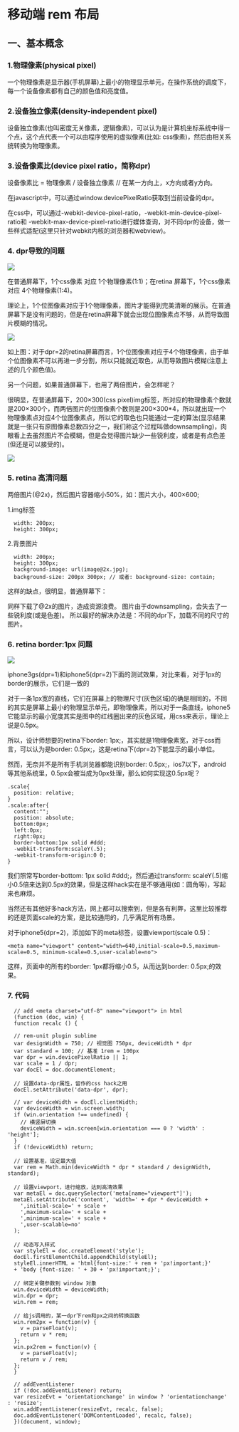 # 移动端 rem 布局

## 一、基本概念

### 1.物理像素(physical pixel)

一个物理像素是显示器(手机屏幕)上最小的物理显示单元，在操作系统的调度下，每一个设备像素都有自己的颜色值和亮度值。

### 2.设备独立像素(density-independent pixel)

设备独立像素(也叫密度无关像素，逻辑像素)，可以认为是计算机坐标系统中得一个点，这个点代表一个可以由程序使用的虚拟像素(比如: css像素)，然后由相关系统转换为物理像素。

### 3.设备像素比(device pixel ratio，简称dpr)

设备像素比 = 物理像素 / 设备独立像素 // 在某一方向上，x方向或者y方向。

在javascript中，可以通过window.devicePixelRatio获取到当前设备的dpr。

在css中，可以通过-webkit-device-pixel-ratio，-webkit-min-device-pixel-ratio和 -webkit-max-device-pixel-ratio进行媒体查询，对不同dpr的设备，做一些样式适配(这里只针对webkit内核的浏览器和webview)。


### 4. dpr导致的问题
<img src="http://p3.qhimg.com/t01e19e375adb434df0.png"/>

在普通屏幕下，1个css像素 对应 1个物理像素(1:1)；在retina 屏幕下，1个css像素对应 4个物理像素(1:4)。

理论上，1个位图像素对应于1个物理像素，图片才能得到完美清晰的展示。在普通屏幕下是没有问题的，但是在retina屏幕下就会出现位图像素点不够，从而导致图片模糊的情况。

<img src="https://p0.ssl.qhimg.com/t014caebc4d22336122.png" />

如上图：对于dpr=2的retina屏幕而言，1个位图像素对应于4个物理像素，由于单个位图像素不可以再进一步分割，所以只能就近取色，从而导致图片模糊(注意上述的几个颜色值)。

另一个问题，如果普通屏幕下，也用了两倍图片，会怎样呢？

很明显，在普通屏幕下，200×300(css pixel)img标签，所对应的物理像素个数就是200×300个，而两倍图片的位图像素个数则是200×300*4，所以就出现一个物理像素点对应4个位图像素点，所以它的取色也只能通过一定的算法(显示结果就是一张只有原图像素总数四分之一，我们称这个过程叫做downsampling)，肉眼看上去虽然图片不会模糊，但是会觉得图片缺少一些锐利度，或者是有点色差(但还是可以接受的)。

<img src="https://p0.ssl.qhimg.com/t011ea5ec62293b3cea.png" />

### 5. retina 高清问题

两倍图片(@2x)，然后图片容器缩小50%，如：图片大小，400×600;

1.img标签

```
  width: 200px;
  height: 300px;
```
  
2.背景图片

```
  width: 200px;
  height: 300px;
  background-image: url(image@2x.jpg);
  background-size: 200px 300px; // 或者: background-size: contain;
```
  
这样的缺点，很明显，普通屏幕下：

同样下载了@2x的图片，造成资源浪费。
图片由于downsampling，会失去了一些锐利度(或是色差)。
所以最好的解决办法是：不同的dpr下，加载不同的尺寸的图片。

### 6. retina border:1px 问题

<img src="https://p4.ssl.qhimg.com/t01aeac884aca9f9aac.png" />

iphone3gs(dpr=1)和iphone5(dpr=2)下面的测试效果，对比来看，对于1px的border的展示，它们是一致的

对于一条1px宽的直线，它们在屏幕上的物理尺寸(灰色区域)的确是相同的，不同的其实是屏幕上最小的物理显示单元，即物理像素，所以对于一条直线，iphone5它能显示的最小宽度其实是图中的红线圈出来的灰色区域，用css来表示，理论上说是0.5px。

所以，设计师想要的retina下border: 1px;，其实就是1物理像素宽，对于css而言，可以认为是border: 0.5px;，这是retina下(dpr=2)下能显示的最小单位。

然而，无奈并不是所有手机浏览器都能识别border: 0.5px;，ios7以下，android等其他系统里，0.5px会被当成为0px处理，那么如何实现这0.5px呢？

```
.scale{
  position: relative;
}
.scale:after{
  content:"";
  position: absolute;
  bottom:0px;
  left:0px;
  right:0px;
  border-bottom:1px solid #ddd;
  -webkit-transform:scaleY(.5);
  -webkit-transform-origin:0 0;
}
```

我们照常写border-bottom: 1px solid #ddd;，然后通过transform: scaleY(.5)缩小0.5倍来达到0.5px的效果，但是这样hack实在是不够通用(如：圆角等)，写起来也麻烦。


当然还有其他好多hack方法，网上都可以搜索到，但是各有利弊，这里比较推荐的还是页面scale的方案，是比较通用的，几乎满足所有场景。

对于iphone5(dpr=2)，添加如下的meta标签，设置viewport(scale 0.5)：

```
<meta name="viewport" content="width=640,initial-scale=0.5,maximum-scale=0.5, minimum-scale=0.5,user-scalable=no">
```

这样，页面中的所有的border: 1px都将缩小0.5，从而达到border: 0.5px;的效果。

### 7. 代码

```
  // add <meta charset="utf-8" name="viewport"> in html
  (function (doc, win) {
  function recalc () {

  // rem-unit plugin sublime
  var designWidth = 750; // 视觉图 750px, deviceWidth * dpr
  var standard = 100; // 基准 1rem = 100px
  var dpr = win.devicePixelRatio || 1;
  var scale = 1 / dpr;
  var docEl = doc.documentElement;

  // 设置data-dpr属性，留作的css hack之用
  docEl.setAttribute('data-dpr', dpr);

  // var deviceWidth = docEl.clientWidth;
  var deviceWidth = win.screen.width;
  if (win.orientation !== undefined) {
    // 横竖屏切换
    deviceWidth = win.screen[win.orientation === 0 ? 'width' : 'height'];
  }
  if (!deviceWidth) return;

  // 设置基准，设定最大值
  var rem = Math.min(deviceWidth * dpr * standard / designWidth, standard);

  // 设置viewport，进行缩放，达到高清效果
  var metaEl = doc.querySelector('meta[name="viewport"]');
  metaEl.setAttribute('content', 'width=' + dpr * deviceWidth +
    ',initial-scale=' + scale +
    ',maximum-scale=' + scale +
    ',minimum-scale=' + scale +
    ',user-scalable=no'
  );

  // 动态写入样式
  var styleEl = doc.createElement('style');
  docEl.firstElementChild.appendChild(styleEl);
  styleEl.innerHTML = 'html{font-size:' + rem + 'px!important;}'
  + 'body {font-size: ' + 30 + 'px!important;}';

  // 绑定关键参数到 window 对象
  win.deviceWidth = deviceWidth;
  win.dpr = dpr;
  win.rem = rem;

  // 给js调用的，某一dpr下rem和px之间的转换函数
  win.rem2px = function(v) {
    v = parseFloat(v);
    return v * rem;
  };
  win.px2rem = function(v) {
    v = parseFloat(v);
    return v / rem;
  };
  }

  // addEventListener
  if (!doc.addEventListener) return;
  var resizeEvt = 'orientationchange' in window ? 'orientationchange' : 'resize';
  win.addEventListener(resizeEvt, recalc, false);
  doc.addEventListener('DOMContentLoaded', recalc, false);
  })(document, window);
    
```
